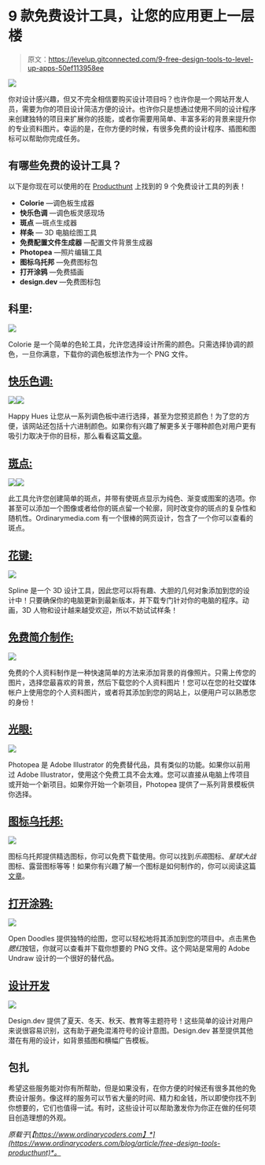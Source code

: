 # 9 款免费设计工具，让您的应用更上一层楼

> 原文：<https://levelup.gitconnected.com/9-free-design-tools-to-level-up-apps-50ef113958ee>

![](img/dd64274b2aecd3c223266d4390004522.png)

你对设计感兴趣，但又不完全相信要购买设计项目吗？也许你是一个网站开发人员，需要为你的项目设计简洁方便的设计。也许你只是想通过使用不同的设计程序来创建独特的项目来扩展你的技能，或者你需要用简单、丰富多彩的背景来提升你的专业资料图片。幸运的是，在你方便的时候，有很多免费的设计程序、插图和图标可以帮助你完成任务。

## 有哪些免费的设计工具？

以下是你现在可以使用的在 [Producthunt](https://www.producthunt.com/search/posts?q=free%20design) 上找到的 9 个免费设计工具的列表！

*   **Colorie** —调色板生成器
*   **快乐色调** —调色板灵感现场
*   **斑点** —斑点生成器
*   **样条** — 3D 电脑绘图工具
*   **免费配置文件生成器** —配置文件背景生成器
*   **Photopea** —照片编辑工具
*   **图标乌托邦** —免费图标包
*   **打开涂鸦** —免费插画
*   **design.dev** —免费图标包

## 科里:

![](img/5abdd968b4a83fdf1b6210a164b5b879.png)

Colorie 是一个简单的色轮工具，允许您选择设计所需的颜色。只需选择协调的颜色，一旦你满意，下载你的调色板想法作为一个 PNG 文件。

## [快乐色调:](https://www.happyhues.co/palettes/10)

![](img/8eb15685c8862610e9811fc4e78baae9.png)![](img/ded418a1f6195a297ec06c2f3315a85b.png)

Happy Hues 让您从一系列调色板中进行选择，甚至为您预览颜色！为了您的方便，该网站还包括十六进制颜色。如果你有兴趣了解更多关于哪种颜色对用户更有吸引力取决于你的目标，那么看看这篇[文章](../../../blog/article/website-design-how-to-get-started-common-designs)。

## [斑点:](https://blobs.app/?e=13&gw=6&se=160&o=1&pat=floor)

![](img/567870f59d9a127e0a4b78de4c8a558c.png)![](img/ba5a5ff5b8d1123c7d920e824b32202a.png)

此工具允许您创建简单的斑点，并带有使斑点显示为纯色、渐变或图案的选项。你甚至可以添加一个图像或者给你的斑点留一个轮廓，同时改变你的斑点的复杂性和随机性。Ordinarymedia.com 有一个很棒的网页设计，包含了一个你可以查看的斑点。

## [花键:](https://spline.design/?ref=producthunt)

![](img/b746094c280d389a00b8d0da30bdde56.png)

Spline 是一个 3D 设计工具，因此您可以将有趣、大胆的几何对象添加到您的设计中！只要确保你的电脑更新到最新版本，并下载专门针对你的电脑的程序。动画，3D 人物和设计越来越受欢迎，所以不妨试试样条！

## [免费简介制作:](https://pfpmaker.com/)

![](img/4a2c30dc10c075e92d7c588cd0032130.png)

免费的个人资料制作是一种快速简单的方法来添加背景的肖像照片。只需上传您的图片，选择您最喜欢的背景，然后下载您的个人资料图片！您可以在您的社交媒体帐户上使用您的个人资料图片，或者将其添加到您的网站上，以便用户可以熟悉您的身份！

## [光眼:](https://www.photopea.com/)

![](img/8e0550e74585034f7b1aa7e6e5c03ed8.png)

Photopea 是 Adobe Illustrator 的免费替代品，具有类似的功能。如果你以前用过 Adobe Illustrator，使用这个免费工具不会太难。您可以直接从电脑上传项目或开始一个新项目。如果你开始一个新项目，Photopea 提供了一系列背景模板供你选择。

## [图标乌托邦:](https://iconutopia.com/free-icons/)

![](img/1c1228b487a0976c7a47fb14591f155d.png)

图标乌托邦提供精选图标，你可以免费下载使用。你可以找到*乐高*图标、*星球大战*图标、露营图标等等！如果你有兴趣了解一个图标是如何制作的，你可以阅读这篇[文章](../../../blog/article/how-to-design-icons)。

## [打开涂鸦:](https://opendoodles.com/)

![](img/a30b958be696faa3f2b33bc63389a8ec.png)

Open Doodles 提供独特的绘图，您可以轻松地将其添加到您的项目中。点击黑色*腮红*按钮，你就可以查看并下载你想要的 PNG 文件。这个网站是常用的 Adobe Undraw 设计的一个很好的替代品。

## [设计开发](https://design.dev/)

![](img/6b0b22e54cc4c1c4ce07563b6a6655f4.png)

Design.dev 提供了夏天、冬天、秋天、教育等主题符号！这些简单的设计对用户来说很容易识别，这有助于避免混淆符号的设计意图。Design.dev 甚至提供其他潜在有用的设计，如背景插图和横幅广告模板。

## 包扎

希望这些服务能对你有所帮助，但是如果没有，在你方便的时候还有很多其他的免费设计服务。像这样的服务可以节省大量的时间、精力和金钱，所以即使你找不到你想要的，它们也值得一试。有时，这些设计可以帮助激发你为你正在做的任何项目创造理想的外观。

*原载于*[*【https://www.ordinarycoders.com】*](https://www.ordinarycoders.com/blog/article/free-design-tools-producthunt)*。*